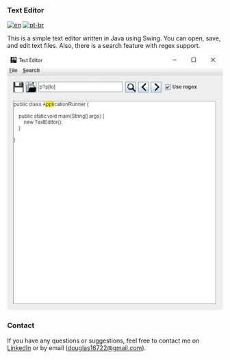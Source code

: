 ### Text Editor

[![en](https://img.shields.io/badge/lang-en-red.svg)](https://github.com/douglasdotv/text-editor-hs/blob/main/README.md)
[![pt-br](https://img.shields.io/badge/lang-pt--br-green.svg)](https://github.com/douglasdotv/text-editor-hs/blob/main/README.pt-br.md)

This is a simple text editor written in Java using Swing. You can open, save, and edit text files. Also, there is a search feature with regex support.

![Screenshot](./screenshot/text_editor_ss.jpg)

### Contact ###
If you have any questions or suggestions, feel free to contact me on [LinkedIn](https://www.linkedin.com/in/douglasdotv) or by email (douglas16722@gmail.com).